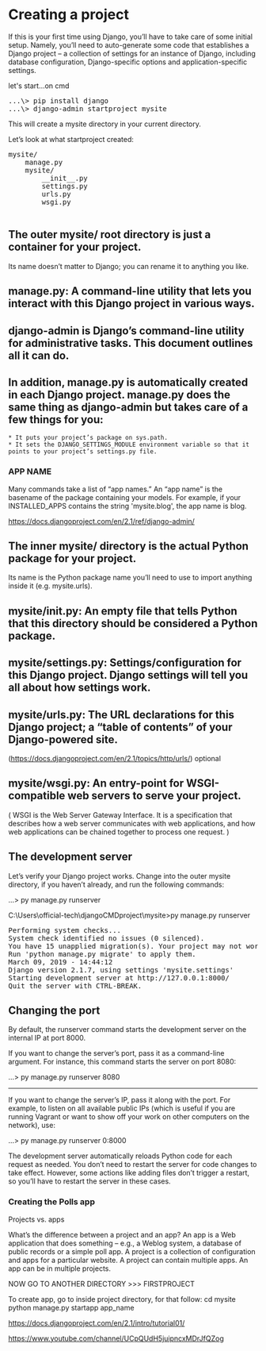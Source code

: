 # Creating a project


If this is your first time using Django, you’ll have to take care of some initial setup. Namely, 
you’ll need to auto-generate some code that establishes a Django project – 
a collection of settings for an instance of Django,
including database configuration, Django-specific options and application-specific settings.


let's start...on cmd
<pre>
...\> pip install django
...\> django-admin startproject mysite
</pre>
This will create a mysite directory in your current directory.


Let’s look at what startproject created:
<pre>
mysite/
    manage.py
    mysite/
        __init__.py
        settings.py
        urls.py
        wsgi.py
        
</pre>        


## The outer mysite/ root directory is just a container for your project.
 Its name doesn’t matter to Django; you can rename it to anything you like.

## manage.py: A command-line utility that lets you interact with this Django project in various ways.

## django-admin is Django’s command-line utility for administrative tasks. This document outlines all it can do.


## In addition, manage.py is automatically created in each Django project. manage.py does the same thing as django-admin but takes care of a few things for you:

    * It puts your project’s package on sys.path.
    * It sets the DJANGO_SETTINGS_MODULE environment variable so that it points to your project’s settings.py file.



### APP NAME
Many commands take a list of “app names.” An “app name” is the basename of the package containing your models. 
For example, if your INSTALLED_APPS contains the string 'mysite.blog', the app name is blog.

https://docs.djangoproject.com/en/2.1/ref/django-admin/




## The inner mysite/ directory is the actual Python package for your project. 
Its name is the Python package name you’ll need to use to import anything inside it (e.g. mysite.urls). 


## mysite/__init__.py: An empty file that tells Python that this directory should be considered a Python package.


## mysite/settings.py: Settings/configuration for this Django project. Django settings will tell you all about how settings work.


## mysite/urls.py: The URL declarations for this Django project; a “table of contents” of your Django-powered site.
(https://docs.djangoproject.com/en/2.1/topics/http/urls/) optional


## mysite/wsgi.py: An entry-point for WSGI-compatible web servers to serve your project.
( WSGI is the Web Server Gateway Interface. It is a specification that describes how a web server communicates with web applications, 
and how web applications can be chained together to process one request. )






## The development server

Let’s verify your Django project works. Change into the outer mysite directory, if you haven’t already, and run the following commands:

...\> py manage.py runserver


C:\Users\official-tech\djangoCMDproject\mysite>py manage.py runserver
<pre>
Performing system checks...
System check identified no issues (0 silenced).
You have 15 unapplied migration(s). Your project may not work properly until you apply the migrations for app(s): admin, auth, contenttypes, sessions.
Run 'python manage.py migrate' to apply them.
March 09, 2019 - 14:44:12
Django version 2.1.7, using settings 'mysite.settings'
Starting development server at http://127.0.0.1:8000/
Quit the server with CTRL-BREAK.
</pre>





## Changing the port

By default, the runserver command starts the development server on the internal IP at port 8000.

If you want to change the server’s port, pass it as a command-line argument. For instance, this command starts the server on port 8080:

...\> py manage.py runserver 8080

------------------------------------------------------------------------------------
If you want to change the server’s IP, pass it along with the port. For example, to listen on all available public IPs (which is useful if you are running Vagrant or want to show off your work on other computers on the network), use:


...\> py manage.py runserver 0:8000





The development server automatically reloads Python code for each request as needed. 
You don’t need to restart the server for code changes to take effect. 
However, some actions like adding files don’t trigger a restart, so you’ll have to restart the server in these cases.





### Creating the Polls app

Projects vs. apps

What’s the difference between a project and an app? An app is a Web application that does something 
– e.g., a Weblog system, a database of public records or a simple poll app. 
A project is a collection of configuration and apps for a particular website. 
A project can contain multiple apps. An app can be in multiple projects.


NOW GO TO ANOTHER DIRECTORY >>> FIRSTPROJECT

To create app, go to inside project directory, for that follow:
cd mysite
python manage.py startapp app_name



https://docs.djangoproject.com/en/2.1/intro/tutorial01/


https://www.youtube.com/channel/UCpQUdH5juipncxMDrJfQZog
